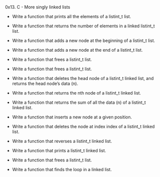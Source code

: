 0x13. C - More singly linked lists

* Write a function that prints all the elements of a listint_t list.

* Write a function that returns the number of elements in a linked listint_t list.

* Write a function that adds a new node at the beginning of a listint_t list.

* Write a function that adds a new node at the end of a listint_t list.

* Write a function that frees a listint_t list.

* Write a function that frees a listint_t list.

* Write a function that deletes the head node of a listint_t linked list, and returns the head node’s data (n).

* Write a function that returns the nth node of a listint_t linked list.

* Write a function that returns the sum of all the data (n) of a listint_t linked list.

* Write a function that inserts a new node at a given position.

* Write a function that deletes the node at index index of a listint_t linked list.

* Write a function that reverses a listint_t linked list.

* Write a function that prints a listint_t linked list.

* Write a function that frees a listint_t list.

* Write a function that finds the loop in a linked list. 
